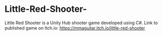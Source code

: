 # Little-Red-Shooter-
Little Red Shooter is a Unity Hub shooter game developed using C#. 
Link to published game on Itch.io: https://mmaguilar.itch.io/little-red-shooter
